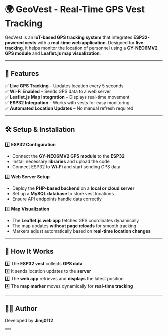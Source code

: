 # 🌍 GeoVest - Real-Time GPS Vest Tracking  

GeoVest is an **IoT-based GPS tracking system** that integrates **ESP32-powered vests** with a **real-time web application**. Designed for **live tracking**, it helps monitor the location of personnel using a **GY-NEO6MV2 GPS module** and **Leaflet.js map visualization**.  

---

## 🚀 Features  
✅ **Live GPS Tracking** – Updates location every 5 seconds  
✅ **Wi-Fi Enabled** – Sends GPS data to a web server  
✅ **Leaflet.js Map Integration** – Displays real-time movement  
✅ **ESP32 Integration** – Works with vests for easy monitoring  
✅ **Automated Location Updates** – No manual refresh required  

---

## 🛠️ Setup & Installation  

1️⃣ **ESP32 Configuration**  
- Connect the **GY-NEO6MV2 GPS module** to the **ESP32**  
- Install necessary **libraries** and upload the code  
- Connect ESP32 to **Wi-Fi** and start sending GPS data  

2️⃣ **Web Server Setup**  
- Deploy the **PHP-based backend** on a **local or cloud server**  
- Set up a **MySQL database** to store vest locations  
- Ensure API endpoints handle data correctly  

3️⃣ **Map Visualization**  
- The **Leaflet.js web app** fetches GPS coordinates dynamically  
- The map updates **without page reloads** for smooth tracking  
- Markers adjust automatically based on **real-time location changes**  

---

## 📌 How It Works  

1️⃣ The **ESP32 vest** collects **GPS data**  
2️⃣ It sends location updates to the **server**  
3️⃣ The **web app** retrieves and **displays** the latest position  
4️⃣ The **map marker** moves dynamically for **real-time tracking**  

---

  



## 👨‍💻 Author  
Developed by **Jimj0112**  
  
"""


